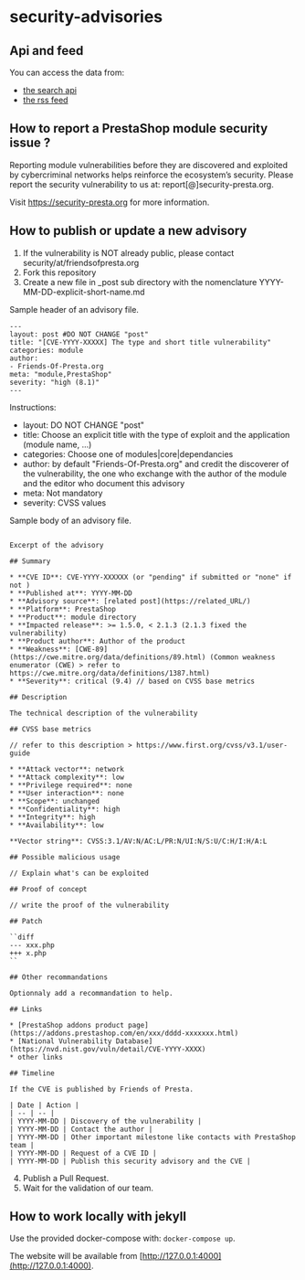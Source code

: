 # security-advisories

## Api and feed

You can access the data from:
 - [the search api](https://security.friendsofpresta.org/search.json)
 - [the rss feed](https://security.friendsofpresta.org/feed.xml)
 
## How to report a PrestaShop module security issue ?

Reporting module vulnerabilities before they are discovered and exploited by cybercriminal networks helps reinforce the ecosystem’s security.
Please report the security vulnerability to us at: report[@]security-presta.org.

Visit https://security-presta.org for more information.

## How to publish or update a new advisory

1. If the vulnerability is NOT already public, please contact security/at/friendsofpresta.org
2. Fork this repository
3. Create a new file in _post sub directory with the nomenclature YYYY-MM-DD-explicit-short-name.md

Sample header of an advisory file.
```MD
---
layout: post #DO NOT CHANGE "post"
title: "[CVE-YYYY-XXXXX] The type and short title vulnerability"
categories: module
author:
- Friends-Of-Presta.org
meta: "module,PrestaShop"
severity: "high (8.1)"
---
```
Instructions:
* layout: DO NOT CHANGE "post"
* title: Choose an explicit title with the type of exploit and the application (module name, ...)
* categories: Choose one of modules|core|dependancies
* author: by default "Friends-Of-Presta.org" and credit the discoverer of the vulnerability, the one who exchange with the author of the module and the editor who document this advisory
* meta: Not mandatory
* severity: CVSS values

Sample body of an advisory file.
```MD

Excerpt of the advisory

## Summary

* **CVE ID**: CVE-YYYY-XXXXXX (or "pending" if submitted or "none" if not )
* **Published at**: YYYY-MM-DD
* **Advisory source**: [related post](https://related_URL/)
* **Platform**: PrestaShop
* **Product**: module directory
* **Impacted release**: >= 1.5.0, < 2.1.3 (2.1.3 fixed the vulnerability)
* **Product author**: Author of the product
* **Weakness**: [CWE-89](https://cwe.mitre.org/data/definitions/89.html) (Common weakness enumerator (CWE) > refer to https://cwe.mitre.org/data/definitions/1387.html)
* **Severity**: critical (9.4) // based on CVSS base metrics

## Description

The technical description of the vulnerability

## CVSS base metrics

// refer to this description > https://www.first.org/cvss/v3.1/user-guide

* **Attack vector**: network
* **Attack complexity**: low
* **Privilege required**: none
* **User interaction**: none
* **Scope**: unchanged
* **Confidentiality**: high
* **Integrity**: high
* **Availability**: low

**Vector string**: CVSS:3.1/AV:N/AC:L/PR:N/UI:N/S:U/C:H/I:H/A:L

## Possible malicious usage

// Explain what's can be exploited

## Proof of concept

// write the proof of the vulnerability

## Patch 

``diff
--- xxx.php
+++ x.php
``

## Other recommandations

Optionnaly add a recommandation to help.

## Links

* [PrestaShop addons product page](https://addons.prestashop.com/en/xxx/dddd-xxxxxxx.html)
* [National Vulnerability Database](https://nvd.nist.gov/vuln/detail/CVE-YYYY-XXXX)
* other links

## Timeline

If the CVE is published by Friends of Presta.

| Date | Action |
| -- | -- |
| YYYY-MM-DD | Discovery of the vulnerability |
| YYYY-MM-DD | Contact the author |
| YYYY-MM-DD | Other important milestone like contacts with PrestaShop team |
| YYYY-MM-DD | Request of a CVE ID |
| YYYY-MM-DD | Publish this security advisory and the CVE |
```

4. Publish a Pull Request.
5. Wait for the validation of our team.

## How to work locally with  jekyll

Use the provided docker-compose with: `docker-compose up`.

The website will be available from [http://127.0.0.1:4000](http://127.0.0.1:4000).
